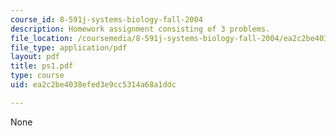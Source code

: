 ```yaml
---
course_id: 8-591j-systems-biology-fall-2004
description: Homework assignment consisting of 3 problems.
file_location: /coursemedia/8-591j-systems-biology-fall-2004/ea2c2be4038efed3e9cc5314a68a1ddc_ps1.pdf
file_type: application/pdf
layout: pdf
title: ps1.pdf
type: course
uid: ea2c2be4038efed3e9cc5314a68a1ddc

---
```

None